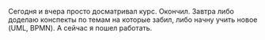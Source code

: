 Сегодня и вчера просто досматривал курс. Окончил. Завтра либо доделаю конспекты по темам на которые забил, либо начну учить новое (UML, BPMN). 
А сейчас я пошел работать.
